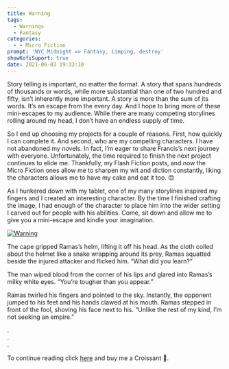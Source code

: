 ```yaml
---
title: Warning
tags:
  - Warnings
  - Fantasy
categories:
  - - Micro Fiction
prompt: 'NYC Midnight => Fantasy, Limping, destroy'
showKofiSuport: true
date: 2021-06-03 19:33:10
---
```


Story telling is important, no matter the format. A story that spans hundreds of thousands or words, while more substantial than one of two hundred and fifty, isn’t inherently more important. A story is more than the sum of its words. It’s an escape from the every day. And I hope to bring more of these mini-escapes to my audience. While there are many competing storylines rolling around my head, I don’t have an endless supply of time.<!-- more -->

So I end up choosing my projects for a couple of reasons. First, how quickly I can complete it. And second, who are my compelling characters. I have not abandoned my novels. In fact, I’m eager to share Francis’s next journey with everyone. Unfortunately, the time required to finish the next project continues to elide me. Thankfully, my Flash Fiction posts, and now the Micro Fiction ones allow me to sharpen my wit and diction constantly, liking the characters allows me to have my cake and eat it too. &#128522;

As I hunkered down with my tablet, one of my many storylines inspired my fingers and I created an interesting character. By the time I finished crafting the image, I had enough of the character to place him into the wider setting I carved out for people with his abilities. Come, sit down and allow me to give you a mini-escape and kindle your imagination.

<div class="center">

[![Warning](/images/ko-fi/2021/warning.png "Warning")](https://ko-fi.com/post/Warning-G2G14U5UM)

</div>

The cape gripped Ramas’s helm, lifting it off his head. As the cloth coiled about the helmet like a snake wrapping around its prey, Ramas squatted beside the injured attacker and flicked him. “What did you learn?”

The man wiped blood from the corner of his lips and glared into Ramas’s milky white eyes. “You’re tougher than you appear.” 

Ramas twirled his fingers and pointed to the sky. Instantly, the opponent jumped to his feet and his hands clawed at his mouth. Ramas stepped in front of the fool, shoving his face next to his. “Unlike the rest of my kind, I’m not seeking an empire.” 

<div class="center story-ellipses">

.</br>
.</br>
.</br>

</div>

<div class="center"d>

To continue reading click [here](https://ko-fi.com/post/Warning-G2G14U5UM) and buy me a Croissant &#129360;.

</div>